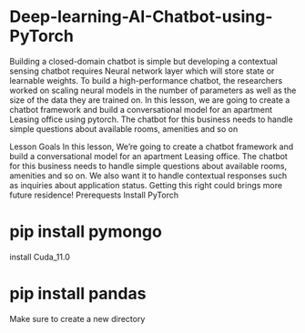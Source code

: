 # Deep-learning-AI-Chatbot-using-PyTorch


Building a closed-domain chatbot is simple but developing a contextual sensing chatbot requires Neural network layer which will store state or learnable weights. To build a high-performance chatbot, the researchers worked on scaling neural models in the number of parameters as well as the size of the data they are trained on. In this lesson, we are going to create a chatbot framework and build a conversational model for an apartment Leasing office using pytorch. The chatbot for this business needs to handle simple questions about available rooms, amenities and so on

Lesson Goals
In this lesson, We’re going to create a chatbot framework and build a conversational model for an apartment Leasing office. The chatbot for this business needs to handle simple questions about available rooms, amenities and so on. We also want it to handle contextual responses such as inquiries about application status. Getting this right could brings more future residence!
Prerequests
Install PyTorch
# pip install pymongo
install Cuda_11.0
# pip install pandas
Make sure to create a new directory
